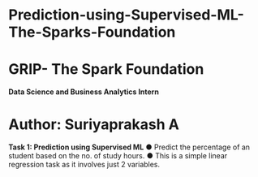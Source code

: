# Prediction-using-Supervised-ML-The-Sparks-Foundation
# GRIP- The Spark Foundation 
**Data Science and Business Analytics Intern** 

# Author: Suriyaprakash A 
**Task 1: Prediction using Supervised ML** 
● Predict the percentage of an student based on the no. of study hours.
● This is a simple linear regression task as it involves just 2 variables.
